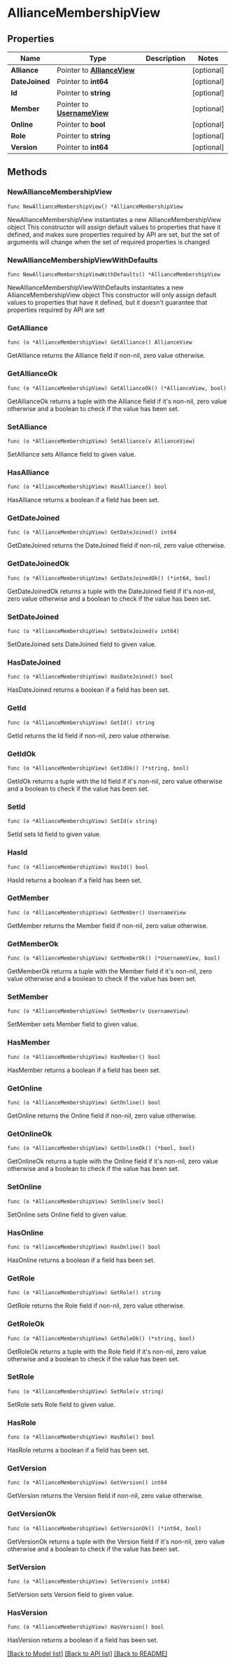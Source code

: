 # AllianceMembershipView

## Properties

Name | Type | Description | Notes
------------ | ------------- | ------------- | -------------
**Alliance** | Pointer to [**AllianceView**](AllianceView.md) |  | [optional] 
**DateJoined** | Pointer to **int64** |  | [optional] 
**Id** | Pointer to **string** |  | [optional] 
**Member** | Pointer to [**UsernameView**](UsernameView.md) |  | [optional] 
**Online** | Pointer to **bool** |  | [optional] 
**Role** | Pointer to **string** |  | [optional] 
**Version** | Pointer to **int64** |  | [optional] 

## Methods

### NewAllianceMembershipView

`func NewAllianceMembershipView() *AllianceMembershipView`

NewAllianceMembershipView instantiates a new AllianceMembershipView object
This constructor will assign default values to properties that have it defined,
and makes sure properties required by API are set, but the set of arguments
will change when the set of required properties is changed

### NewAllianceMembershipViewWithDefaults

`func NewAllianceMembershipViewWithDefaults() *AllianceMembershipView`

NewAllianceMembershipViewWithDefaults instantiates a new AllianceMembershipView object
This constructor will only assign default values to properties that have it defined,
but it doesn't guarantee that properties required by API are set

### GetAlliance

`func (o *AllianceMembershipView) GetAlliance() AllianceView`

GetAlliance returns the Alliance field if non-nil, zero value otherwise.

### GetAllianceOk

`func (o *AllianceMembershipView) GetAllianceOk() (*AllianceView, bool)`

GetAllianceOk returns a tuple with the Alliance field if it's non-nil, zero value otherwise
and a boolean to check if the value has been set.

### SetAlliance

`func (o *AllianceMembershipView) SetAlliance(v AllianceView)`

SetAlliance sets Alliance field to given value.

### HasAlliance

`func (o *AllianceMembershipView) HasAlliance() bool`

HasAlliance returns a boolean if a field has been set.

### GetDateJoined

`func (o *AllianceMembershipView) GetDateJoined() int64`

GetDateJoined returns the DateJoined field if non-nil, zero value otherwise.

### GetDateJoinedOk

`func (o *AllianceMembershipView) GetDateJoinedOk() (*int64, bool)`

GetDateJoinedOk returns a tuple with the DateJoined field if it's non-nil, zero value otherwise
and a boolean to check if the value has been set.

### SetDateJoined

`func (o *AllianceMembershipView) SetDateJoined(v int64)`

SetDateJoined sets DateJoined field to given value.

### HasDateJoined

`func (o *AllianceMembershipView) HasDateJoined() bool`

HasDateJoined returns a boolean if a field has been set.

### GetId

`func (o *AllianceMembershipView) GetId() string`

GetId returns the Id field if non-nil, zero value otherwise.

### GetIdOk

`func (o *AllianceMembershipView) GetIdOk() (*string, bool)`

GetIdOk returns a tuple with the Id field if it's non-nil, zero value otherwise
and a boolean to check if the value has been set.

### SetId

`func (o *AllianceMembershipView) SetId(v string)`

SetId sets Id field to given value.

### HasId

`func (o *AllianceMembershipView) HasId() bool`

HasId returns a boolean if a field has been set.

### GetMember

`func (o *AllianceMembershipView) GetMember() UsernameView`

GetMember returns the Member field if non-nil, zero value otherwise.

### GetMemberOk

`func (o *AllianceMembershipView) GetMemberOk() (*UsernameView, bool)`

GetMemberOk returns a tuple with the Member field if it's non-nil, zero value otherwise
and a boolean to check if the value has been set.

### SetMember

`func (o *AllianceMembershipView) SetMember(v UsernameView)`

SetMember sets Member field to given value.

### HasMember

`func (o *AllianceMembershipView) HasMember() bool`

HasMember returns a boolean if a field has been set.

### GetOnline

`func (o *AllianceMembershipView) GetOnline() bool`

GetOnline returns the Online field if non-nil, zero value otherwise.

### GetOnlineOk

`func (o *AllianceMembershipView) GetOnlineOk() (*bool, bool)`

GetOnlineOk returns a tuple with the Online field if it's non-nil, zero value otherwise
and a boolean to check if the value has been set.

### SetOnline

`func (o *AllianceMembershipView) SetOnline(v bool)`

SetOnline sets Online field to given value.

### HasOnline

`func (o *AllianceMembershipView) HasOnline() bool`

HasOnline returns a boolean if a field has been set.

### GetRole

`func (o *AllianceMembershipView) GetRole() string`

GetRole returns the Role field if non-nil, zero value otherwise.

### GetRoleOk

`func (o *AllianceMembershipView) GetRoleOk() (*string, bool)`

GetRoleOk returns a tuple with the Role field if it's non-nil, zero value otherwise
and a boolean to check if the value has been set.

### SetRole

`func (o *AllianceMembershipView) SetRole(v string)`

SetRole sets Role field to given value.

### HasRole

`func (o *AllianceMembershipView) HasRole() bool`

HasRole returns a boolean if a field has been set.

### GetVersion

`func (o *AllianceMembershipView) GetVersion() int64`

GetVersion returns the Version field if non-nil, zero value otherwise.

### GetVersionOk

`func (o *AllianceMembershipView) GetVersionOk() (*int64, bool)`

GetVersionOk returns a tuple with the Version field if it's non-nil, zero value otherwise
and a boolean to check if the value has been set.

### SetVersion

`func (o *AllianceMembershipView) SetVersion(v int64)`

SetVersion sets Version field to given value.

### HasVersion

`func (o *AllianceMembershipView) HasVersion() bool`

HasVersion returns a boolean if a field has been set.


[[Back to Model list]](../README.md#documentation-for-models) [[Back to API list]](../README.md#documentation-for-api-endpoints) [[Back to README]](../README.md)


